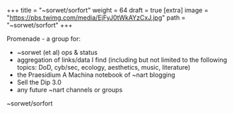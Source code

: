
+++
title = "~sorwet/sorfort"
weight = 64
draft = true
[extra]
image = "https://pbs.twimg.com/media/EjFyJ0tWkAYzCxJ.jpg"
path = "~sorwet/sorfort"
+++


Promenade - a group for:

* ~sorwet (et al) ops & status
* aggregation of links/data I find (including but not limited to the following topics: DoD, cyb/sec, ecology, aesthetics, music, literature)
* the Praesidium A Machina notebook of ~nart blogging
* Sell the Dip 3.0
* any future ~nart channels or groups

~sorwet/sorfort
